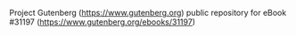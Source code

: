 Project Gutenberg (https://www.gutenberg.org) public repository for eBook #31197 (https://www.gutenberg.org/ebooks/31197)
